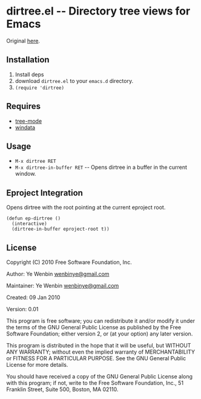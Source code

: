 # dirtree.el -- Directory tree views for Emacs

Original [here](http://code.google.com/p/ywb-codes/source/browse/trunk/emacs/site-lisp/contrib/dirtree.el).

## Installation

1. Install deps
2. download `dirtree.el` to your `emacs.d` directory.
3. `(require 'dirtree)`

## Requires

* [tree-mode](http://www.emacswiki.org/emacs/tree-mode.el)
* [windata](http://www.emacswiki.org/emacs/windata.el)

## Usage

* `M-x dirtree RET`
* `M-x dirtree-in-buffer RET` -- Opens dirtree in a buffer in the current
   window.


## Eproject Integration

Opens dirtree with the root pointing at the current eproject root.

    (defun ep-dirtree ()
      (interactive)
      (dirtree-in-buffer eproject-root t))


## License

Copyright (C) 2010 Free Software Foundation, Inc.

Author: Ye Wenbin <wenbinye@gmail.com>

Maintainer: Ye Wenbin <wenbinye@gmail.com>

Created: 09 Jan 2010

Version: 0.01

This program is free software; you can redistribute it and/or modify
it under the terms of the GNU General Public License as published by
the Free Software Foundation; either version 2, or (at your option)
any later version.

This program is distributed in the hope that it will be useful,
but WITHOUT ANY WARRANTY; without even the implied warranty of
MERCHANTABILITY or FITNESS FOR A PARTICULAR PURPOSE.  See the
GNU General Public License for more details.

You should have received a copy of the GNU General Public License
along with this program; if not, write to the Free Software
Foundation, Inc., 51 Franklin Street, Suite 500, Boston, MA 02110.

